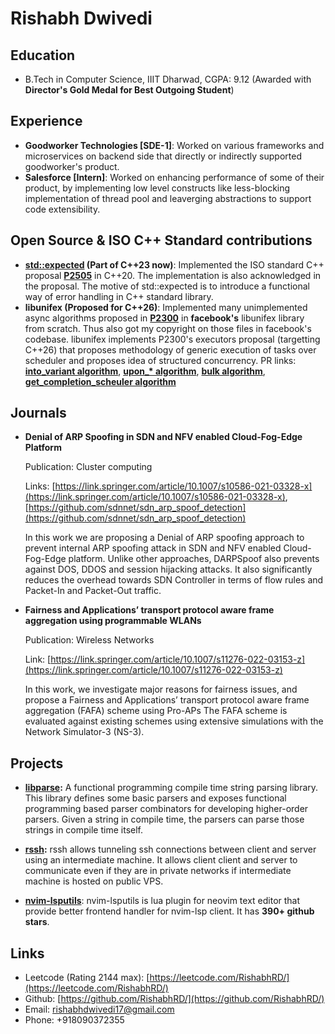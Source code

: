 # Rishabh Dwivedi

## Education

- B.Tech in Computer Science, IIIT Dharwad, CGPA: 9.12
  (Awarded with **Director's Gold Medal for Best Outgoing Student**)

## Experience

- **Goodworker Technologies \[SDE-1\]**: Worked on various frameworks and
  microservices on backend side that directly or indirectly supported
  goodworker's product.
- **Salesforce \[Intern\]**: Worked on enhancing performance of some of their
  product, by implementing low level constructs like less-blocking
  implementation of thread pool and leaverging abstractions to support code
  extensibility.

## Open Source & ISO C++ Standard contributions

- **[std::expected](https://github.com/RishabhRD/expected) (Part of C++23 now)**: Implemented the ISO standard
  C++ proposal **[P2505](http://wg21.link/p2505)** in C++20. The implementation
  is also acknowledged in the proposal. The motive of std::expected is to
  introduce a functional way of error handling in C++ standard library.
- **libunifex (Proposed for C++26)**: Implemented many unimplemented async
  algorithms proposed in **[P2300](https://wg21.link/p2300)** in **facebook's**
  libunifex library from scratch. Thus also got my copyright on those files in
  facebook's codebase. libunifex implements P2300's executors proposal
  (targetting C++26) that proposes methodology of generic execution of tasks
  over scheduler and proposes idea of structured concurrency.
  PR links: **[into_variant
  algorithm](https://github.com/facebookexperimental/libunifex/pull/350)**,
  **[upon\_\*
  algorithm](https://github.com/facebookexperimental/libunifex/pull/333)**,
  **[bulk
  algorithm](https://github.com/facebookexperimental/libunifex/pull/354)**,
  **[get_completion_scheuler
  algorithm](https://github.com/facebookexperimental/libunifex/pull/415)**

## Journals

- **Denial of ARP Spoofing in SDN and NFV enabled Cloud-Fog-Edge Platform**

  Publication: Cluster computing

  Links: [https://link.springer.com/article/10.1007/s10586-021-03328-x](https://link.springer.com/article/10.1007/s10586-021-03328-x), [https://github.com/sdnnet/sdn_arp_spoof_detection](https://github.com/sdnnet/sdn_arp_spoof_detection)

  In this work we are proposing a Denial of ARP spoofing approach to prevent
  internal ARP spoofing attack in SDN and NFV enabled Cloud-Fog-Edge platform.
  Unlike other approaches, DARPSpoof also prevents against DOS, DDOS and
  session hijacking attacks. It also significantly reduces the overhead towards
  SDN Controller in terms of flow rules and Packet-In and Packet-Out traffic.

- **Fairness and Applications’ transport protocol aware frame aggregation using programmable WLANs**

  Publication: Wireless Networks

  Link: [https://link.springer.com/article/10.1007/s11276-022-03153-z](https://link.springer.com/article/10.1007/s11276-022-03153-z)

  In this work, we investigate major reasons for fairness issues, and propose a
  Fairness and Applications’ transport protocol aware frame aggregation (FAFA)
  scheme using Pro-APs The FAFA scheme is evaluated against existing schemes
  using extensive simulations with the Network Simulator-3 (NS-3).

## Projects

- **[libparse](https://github.com/RishabhRD/libparse):** A functional programming compile time string parsing library.
  This library defines some basic parsers and exposes functional programming
  based parser combinators for developing higher-order parsers. Given a string
  in compile time, the parsers can parse those strings in compile time itself.

- **[rssh](https://github.com/RishabhRD/rssh-server):** rssh allows tunneling
  ssh connections between client and server using an intermediate machine. It
  allows client client and server to communicate even if they are in private
  networks if intermediate machine is hosted on public VPS.

- **[nvim-lsputils](https://github.com/RishabhRD/nvim-lsputils)**: nvim-lsputils
  is lua plugin for neovim text editor that provide better frontend handler for
  nvim-lsp client. It has **390+ github stars**.

## Links

- Leetcode (Rating 2144 max): [https://leetcode.com/RishabhRD/](https://leetcode.com/RishabhRD/)
- Github: [https://github.com/RishabhRD/](https://github.com/RishabhRD/)
- Email: rishabhdwivedi17@gmail.com
- Phone: +918090372355
